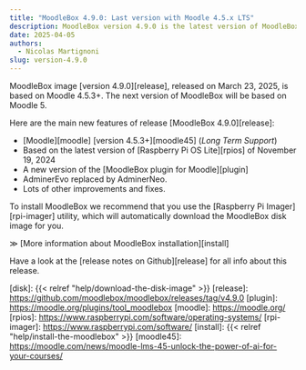 ```yaml
---
title: "MoodleBox 4.9.0: Last version with Moodle 4.5.x LTS"
description: MoodleBox version 4.9.0 is the latest version of MoodleBox with Moodle 4.5.x. The next version will be based on Moodle 5.
date: 2025-04-05
authors:
  - Nicolas Martignoni
slug: version-4.9.0
---
```

MoodleBox image [version 4.9.0][release], released on March 23, 2025, is based on Moodle 4.5.3+. The next version of MoodleBox will be based on Moodle 5.

Here are the main new features of release [MoodleBox 4.9.0][release]:
- [Moodle][moodle] [version 4.5.3+][moodle45] (_Long Term Support_)
- Based on the latest version of [Raspberry Pi OS Lite][rpios] of November 19, 2024
- A new version of the [MoodleBox plugin for Moodle][plugin]
- AdminerEvo replaced by AdminerNeo.
- Lots of other improvements and fixes.

To install MoodleBox we recommend that you use the [Raspberry Pi Imager][rpi-imager] utility, which will automatically download the MoodleBox disk image for you.

&Gt; [More information about MoodleBox installation][install]

Have a look at the [release notes on Github][release] for all info about this release.

[disk]: {{< relref "help/download-the-disk-image" >}}
[release]: https://github.com/moodlebox/moodlebox/releases/tag/v4.9.0
[plugin]: https://moodle.org/plugins/tool_moodlebox
[moodle]: https://moodle.org/
[rpios]: https://www.raspberrypi.com/software/operating-systems/
[rpi-imager]: https://www.raspberrypi.com/software/
[install]: {{< relref "help/install-the-moodlebox" >}}
[moodle45]: https://moodle.com/news/moodle-lms-45-unlock-the-power-of-ai-for-your-courses/
